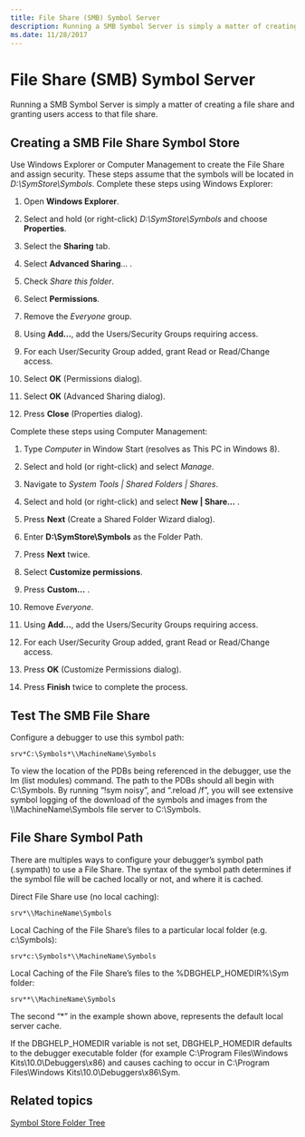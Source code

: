 ```yaml
---
title: File Share (SMB) Symbol Server
description: Running a SMB Symbol Server is simply a matter of creating a file share and granting users access to that file share.
ms.date: 11/28/2017
---
```


# File Share (SMB) Symbol Server


Running a SMB Symbol Server is simply a matter of creating a file share and granting users access to that file share.

## <span id="Creating_a_SMB_File_Share_Symbol_Store_"></span><span id="creating_a_smb_file_share_symbol_store_"></span><span id="CREATING_A_SMB_FILE_SHARE_SYMBOL_STORE_"></span>Creating a SMB File Share Symbol Store


Use Windows Explorer or Computer Management to create the File Share and assign security. These steps assume that the symbols will be located in *D:\\SymStore\\Symbols*. Complete these steps using Windows Explorer:

1. Open **Windows Explorer**.

2. Select and hold (or right-click) *D:\\SymStore\\Symbols* and choose **Properties**.

3. Select the **Sharing** tab.

4. Select **Advanced Sharing**… .

5. Check *Share this folder*.

6. Select **Permissions**.

7. Remove the *Everyone* group.

8. Using **Add…**, add the Users/Security Groups requiring access.

9. For each User/Security Group added, grant Read or Read/Change access.

10. Select **OK** (Permissions dialog).

11. Select **OK** (Advanced Sharing dialog).

12. Press **Close** (Properties dialog).

Complete these steps using Computer Management:

1. Type *Computer* in Window Start (resolves as This PC in Windows 8).

2. Select and hold (or right-click) and select *Manage*.

3. Navigate to *System Tools | Shared Folders | Shares*.

4. Select and hold (or right-click) and select **New | Share…** .

5. Press **Next** (Create a Shared Folder Wizard dialog).

6. Enter **D:\\SymStore\\Symbols** as the Folder Path.

7. Press **Next** twice.

8. Select **Customize permissions**.

9. Press **Custom…** .

10. Remove *Everyone*.

11. Using **Add…**, add the Users/Security Groups requiring access.

12. For each User/Security Group added, grant Read or Read/Change access.

13. Press **OK** (Customize Permissions dialog).

14. Press **Finish** twice to complete the process.

## <span id="Test_The_SMB_File_Share"></span><span id="test_the_smb_file_share"></span><span id="TEST_THE_SMB_FILE_SHARE"></span>Test The SMB File Share


Configure a debugger to use this symbol path:

```text
srv*C:\Symbols*\\MachineName\Symbols
```

To view the location of the PDBs being referenced in the debugger, use the lm (list modules) command. The path to the PDBs should all begin with C:\\Symbols. By running “!sym noisy”, and “.reload /f”, you will see extensive symbol logging of the download of the symbols and images from the \\\\MachineName\\Symbols file server to C:\\Symbols.

## <span id="File_Share_Symbol_Path"></span><span id="file_share_symbol_path"></span><span id="FILE_SHARE_SYMBOL_PATH"></span>File Share Symbol Path


There are multiples ways to configure your debugger’s symbol path (.sympath) to use a File Share. The syntax of the symbol path determines if the symbol file will be cached locally or not, and where it is cached.

Direct File Share use (no local caching):

```text
srv*\\MachineName\Symbols
```

Local Caching of the File Share’s files to a particular local folder (e.g. c:\\Symbols):

```text
srv*c:\Symbols*\\MachineName\Symbols
```

Local Caching of the File Share’s files to the %DBGHELP\_HOMEDIR%\\Sym folder:

```text
srv**\\MachineName\Symbols
```

The second “\*” in the example shown above, represents the default local server cache.

If the DBGHELP\_HOMEDIR variable is not set, DBGHELP\_HOMEDIR defaults to the debugger executable folder (for example C:\\Program Files\\Windows Kits\\10.0\\Debuggers\\x86) and causes caching to occur in C:\\Program Files\\Windows Kits\\10.0\\Debuggers\\x86\\Sym.

## <span id="related_topics"></span>Related topics


[Symbol Store Folder Tree](symbol-store-folder-tree.md)

 

 






